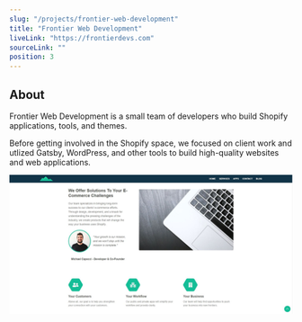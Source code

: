 ```yaml
---
slug: "/projects/frontier-web-development"
title: "Frontier Web Development"
liveLink: "https://frontierdevs.com"
sourceLink: ""
position: 3
---
```


## About

Frontier Web Development is a small team of developers who build Shopify applications, tools, and themes.

Before getting involved in the Shopify space, we focused on client work and utlized Gatsby, WordPress, and other tools to build high-quality websites and web applications.

![Frontier Web Development](../images/frontierPreview.gif)

